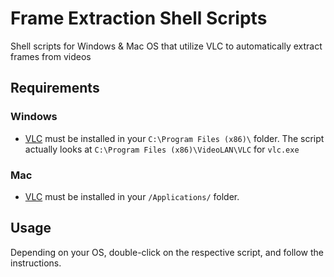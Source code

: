 # Frame Extraction Shell Scripts
 Shell scripts for Windows & Mac OS that utilize VLC to automatically extract frames from videos

## Requirements
### Windows
* [VLC](https://www.videolan.org/vlc/) must be installed in your `C:\Program Files (x86)\` folder. The script actually looks at `C:\Program Files (x86)\VideoLAN\VLC` for `vlc.exe`

### Mac
* [VLC](https://www.videolan.org/vlc/) must be installed in your `/Applications/` folder.

## Usage
Depending on your OS, double-click on the respective script, and follow the instructions.
